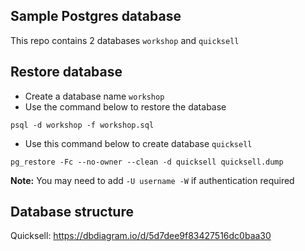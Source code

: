 Sample Postgres database
---

This repo contains 2 databases `workshop` and `quicksell`

## Restore database
- Create a database name `workshop`
- Use the command below to restore the database

```
psql -d workshop -f workshop.sql
```
- Use this command below to create database `quicksell`

```
pg_restore -Fc --no-owner --clean -d quicksell quicksell.dump
```

**Note:**
You may need to add `-U username -W` if authentication required

## Database structure

Quicksell: https://dbdiagram.io/d/5d7dee9f83427516dc0baa30
